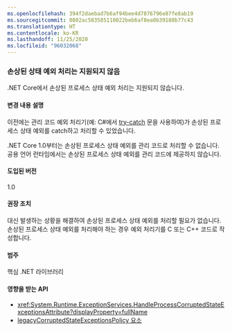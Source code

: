 ```yaml
---
ms.openlocfilehash: 394f2daebad7b6af94bee4d7876796e87fe8ab19
ms.sourcegitcommit: 0802ac583585110022beb6af8ea0b39188b77c43
ms.translationtype: HT
ms.contentlocale: ko-KR
ms.lasthandoff: 11/25/2020
ms.locfileid: "96032068"
---
```

### <a name="handling-corrupted-state-exceptions-is-not-supported"></a>손상된 상태 예외 처리는 지원되지 않음

.NET Core에서 손상된 프로세스 상태 예외 처리는 지원되지 않습니다.

#### <a name="change-description"></a>변경 내용 설명

이전에는 관리 코드 예외 처리기(예: C#에서 [try-catch](../../../../docs/csharp/language-reference/keywords/try-catch.md) 문을 사용하여)가 손상된 프로세스 상태 예외를 catch하고 처리할 수 있었습니다.

.NET Core 1.0부터는 손상된 프로세스 상태 예외를 관리 코드로 처리할 수 없습니다. 공용 언어 런타임에서는 손상된 프로세스 상태 예외를 관리 코드에 제공하지 않습니다.

#### <a name="version-introduced"></a>도입된 버전

1.0

#### <a name="recommended-action"></a>권장 조치

대신 발생하는 상황을 해결하여 손상된 프로세스 상태 예외를 처리할 필요가 없습니다. 손상된 프로세스 상태 예외를 처리해야 하는 경우 예외 처리기를 C 또는 C++ 코드로 작성합니다.

#### <a name="category"></a>범주

핵심 .NET 라이브러리

#### <a name="affected-apis"></a>영향을 받는 API

- <xref:System.Runtime.ExceptionServices.HandleProcessCorruptedStateExceptionsAttribute?displayProperty=fullName>
- [legacyCorruptedStateExceptionsPolicy 요소](~/docs/framework/configure-apps/file-schema/runtime/legacycorruptedstateexceptionspolicy-element.md)

<!--

#### Affected APIs

- `T:System.Runtime.ExceptionServices.HandleProcessCorruptedStateExceptionsAttribute`

-->
